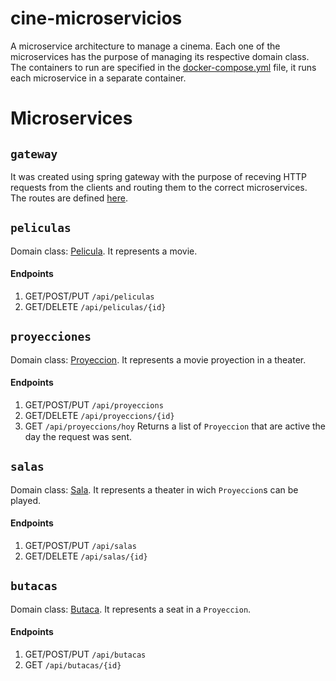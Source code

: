 # cine-microservicios
A microservice architecture to manage a cinema.
Each one of the microservices has the purpose of managing its respective domain class.
The containers to run are specified in the [docker-compose.yml](https://github.com/francoo98/cine-microservicios/blob/main/docker-compose.yml) file, it runs each microservice in a separate container.
# Microservices
## `gateway`
It was created using spring gateway with the purpose of receving HTTP requests from the clients and routing them to the correct microservices.
The routes are defined [here](https://github.com/francoo98/cine-microservicios/blob/main/gateway/src/main/java/estudiando/microservicios/gateway/GatewayApplication.java).
## `peliculas`
Domain class: [Pelicula](https://github.com/francoo98/cine-microservicios/blob/main/peliculas/src/main/java/estudiando/microservicios/peliculas/Pelicula.java). It represents a movie.
#### Endpoints
1. GET/POST/PUT `/api/peliculas`
2. GET/DELETE `/api/peliculas/{id}`
## `proyecciones`
Domain class: [Proyeccion](https://github.com/francoo98/cine-microservicios/blob/main/proyecciones/src/main/java/estudiando/microservicios/proyecciones/Proyeccion.java). It represents a movie proyection in a theater.
#### Endpoints
1. GET/POST/PUT `/api/proyeccions`
2. GET/DELETE `/api/proyeccions/{id}`
3. GET `/api/proyeccions/hoy` Returns a list of `Proyeccion` that are active the day the request was sent.
## `salas`
Domain class: [Sala](https://github.com/francoo98/cine-microservicios/blob/main/salas/src/main/java/estudiando/microservicios/salas/Sala.java). It represents a theater in wich `Proyeccion`s can be played.
#### Endpoints
1. GET/POST/PUT `/api/salas`
2. GET/DELETE `/api/salas/{id}`
## `butacas`
Domain class: [Butaca](https://github.com/francoo98/cine-microservicios/blob/main/butacas/src/main/java/estudiando/microservicios/butacas/Butaca.java). It represents a seat in a `Proyeccion`.
#### Endpoints
1. GET/POST/PUT `/api/butacas`
2. GET `/api/butacas/{id}`

